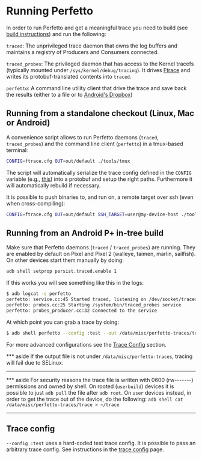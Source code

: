 # Running Perfetto

In order to run Perfetto and get a meaningful trace you need to build
(see [build instructions](build-instructions.md)) and run the following:

`traced`:
The unprivileged trace daemon that owns the log buffers and maintains
a registry of Producers and Consumers connected.

`traced_probes`:
The privileged daemon that has access to the Kernel tracefs
(typically mounted under `/sys/kernel/debug/tracing`). It drives
[Ftrace](https://source.android.com/devices/tech/debug/ftrace) and writes its
protobuf-translated contents into `traced`.

`perfetto`:
A command line utility client that drive the trace and save back
the results (either to a file or to [Android's Dropbox][dropbox])

Running from a standalone checkout (Linux, Mac or Android)
-------------------------------------------------------------
A convenience script allows to run Perfetto daemons (`traced`, `traced_probes`)
and the command line client (`perfetto`) in a tmux-based terminal:
```bash
CONFIG=ftrace.cfg OUT=out/default ./tools/tmux
```

The script will automatically serialize the trace config defined in the
`CONFIG` variable (e.g., [this](https://android.googlesource.com/platform/external/perfetto/+/master/test/configs/ftrace.cfg)) into a protobuf and setup the right paths.
Furthermore it will automatically rebuild if necessary.

It is possible to push binaries to, and run on, a remote target over ssh (even
when cross-compiling):
```bash
CONFIG=ftrace.cfg OUT=out/default SSH_TARGET=user@my-device-host ./tools/tmux
```

Running from an Android P+ in-tree build
----------------------------------------
Make sure that Perfetto daemons (`traced` / `traced_probes`) are running.
They are enabled by default on Pixel and Pixel 2 (walleye, taimen, marlin,
sailfish). On other devices start them manually by doing:
```bash
adb shell setprop persist.traced.enable 1
```

If this works you will see something like this in the logs:
```bash
$ adb logcat -s perfetto
perfetto: service.cc:45 Started traced, listening on /dev/socket/traced_producer /dev/socket/traced_consumer
perfetto: probes.cc:25 Starting /system/bin/traced_probes service
perfetto: probes_producer.cc:32 Connected to the service
```

At which point you can grab a trace by doing:

```bash
$ adb shell perfetto --config :test --out /data/misc/perfetto-traces/trace
```

For more advanced configurations see the [Trace Config](#trace-config) section.

*** aside
If the output file is not under `/data/misc/perfetto-traces`, tracing will
fail due to SELinux.
***

*** aside
For security reasons the trace file is written with 0600 (rw-------) permissions
and owned by shell. On rooted (`userbuild`) devices it is possible to just
`adb pull` the file after `adb root`. On `user` devices instead, in order to get
the trace out of the device, do the following:
`adb shell cat /data/misc/perfetto-traces/trace > ~/trace`
***

Trace config
------------
`--config :test` uses a hard-coded test trace config. It is possible to pass
an arbitrary trace config. See instructions in the
[trace config](trace-config.md) page.


[dropbox]: https://developer.android.com/reference/android/os/DropBoxManager.html

